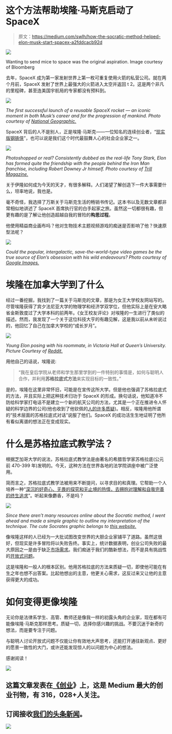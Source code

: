 # 这个方法帮助埃隆·马斯克启动了 SpaceX

> 原文：<https://medium.com/swlh/how-the-socratic-method-helped-elon-musk-start-spacex-a2fddcacb92d>

![](img/7155ab21215e595282c3e63aeffec64a.png)

Wanting to send mice to space was the original aspiration. Image courtesy of Bloomberg

去年，SpaceX 成为第一家发射世界上第一枚可重复使用火箭的私营公司。就在两个月前，SpaceX 发射了世界上最强大的火箭进入太空并返回 t 2。这是两个非凡的里程碑，甚至连美国宇航局的专家都没有预料到。

![](img/dc0bb1aa9cc0c766d239a6a75157eb04.png)

*The first successful launch of a reusable SpaceX rocket — an iconic moment in both Musk’s career and for the progression of mankind. Photo courtesy of* [*National Geographic.*](https://news.nationalgeographic.com/2017/03/spacex-first-reused-rocket-space-science/)

SpaceX 背后的人不是别人，正是埃隆·马斯克——一位知名的连续创业者，“[现实版钢铁侠](https://www.theguardian.com/technology/2018/feb/09/elon-musk-the-real-life-iron-man)”，也可以说是我们这个时代最鼓舞人心的社会企业家之一。

![](img/dc26fd2c9332d2814c4329d4b4a5b7ca.png)

*Photoshopped or real? Consistently dubbed as the real-life Tony Stark, Elon has formed quite the friendship with the people behind the Iron Man franchise, including Robert Downey Jr himself. Photo courtesy of* [*Trill Magazine.*](http://www.trillmag.com/21480/interesting/elon-musks-new-space-suits-created-help-iron-mans-costume-designer/)

关于伊隆如何成为今天的天才，有很多解释。人们渴望了解创造下一件大事需要什么，坦率地说，我也是。

毫不奇怪，我选择了万斯关于马斯克生活的畅销书传记。这本书以及无数文章都非常相似地讲述了 SpaceX 首席执行官的白手起家之旅。虽然这一切都很有趣，但更有趣的是了解让他创造超越自我的冒险的**构思过程**。

他使用精益商业画布吗？他对生物技术主题视频游戏的痴迷是否影响了他？快速原型法呢？

![](img/bdb40381dd88e4809800bce30dfb5faa.png)

*Could the popular, intergalactic, save-the-world-type video games be the true source of Elon’s obsession with his wild endeavours? Photo courtesy of* [*Google Images.*](https://cdn01.vulcanpost.com/wp-uploads/2017/01/musk-1-816x427.jpg)

# 埃隆在加拿大学到了什么

经过一番挖掘，我找到了一篇关于马斯克的文章，那是为女王大学校友网站写的。尽管埃隆获得了宾夕法尼亚大学的物理学和经济学双学位，但他实际上是在安大略省金斯敦度过了大学本科的前两年。《女王校友评论》对埃隆的一生进行了类似的描述。然而，我发现了一个关于这位科技大亨的有趣见解，这是我以前从未听说过的，他回忆了自己在加拿大学校的“成长岁月”。

![](img/fa8f82466be3627582ff1e537f78f6b1.png)

*Young Elon posing with his roommate, in Victoria Hall at Queen’s University. Picture Courtesy of* [*Reddit.*](https://www.reddit.com/r/queensuniversity/comments/73djoz/elon_musk_qcomm/)

用他自己的话说，埃隆说:

> “我在皇后学院从老师和学生那里学到的一件特别的事情是，如何与聪明人合作，并利用**苏格拉底式方法**来实现目标的一致性。”

是的，埃隆在这里非常怀旧，可能是在宣传这所大学。但是他也强调了苏格拉底式的方法，并且实际上把这种技术归功于 SpaceX 的形成。换句话说，他知道冷不防给科学家打电话不是建立一个新的航天公司的方法，尤其是一个正在推进令人怀疑的科学边界的公司(他也收到了他钦佩的[人的许多质疑](https://www.youtube.com/watch?v=7V4V_omJFmY))。相反，埃隆用他所谓的“技术层面的苏格拉底式对话”说服了他们。SpaceX 的成功活生生地证明了他所有看似离谱的想法正在变成现实。

# 什么是苏格拉底式教学法？

根据芝加哥大学的说法，苏格拉底式教学法是由著名的希腊哲学家苏格拉底(公元前 470-399 年)发明的。今天，这种方法在世界各地的法学院讲座中被广泛使用。

简而言之，苏格拉底式教学法被用来不断提问，以寻求目的和真理。它帮助一个人培养一种“[深沉的好奇心、无畏的探究和无止境的热情，去拥抱对理解和自我完善的终生追求](http://www.socraticmethod.net/how_to_use_the_socratic_method/using_the_socratic_method.html)”。听起来像麝香，不是吗？

![](img/47571afee66a291f9b281a9b74ab08ee.png)

*Since there aren’t many resources online about the Socratic method, I went ahead and made a simple graphic to outline my interpretation of the technique. The cute Socrates graphic belongs to* [*this website.*](http://scribblenauts.wikia.com/wiki/File:Socrates.png)

像埃隆这样的人已经为一大批试图改变世界的大胆企业家铺平了道路。虽然这很好，但现实是许多冒险将以失败告终。事实上，统计数据表明，创业公司失败的最大原因之一是由于缺乏[市场需求](https://www.cbinsights.com/research/startup-failure-reasons-top/)。我们痴迷于我们的酷新想法，而不是具有挑战性的[开放式问题](https://www.thoughtco.com/what-is-the-socratic-method-2154875)。

这是埃隆和一般人的根本区别。他用苏格拉底的方法来质疑一切，即使他可能在有生之年也想不出答案。比起他想出的主意，他更关心需求，这反过来又让他的主意获得更大的成功。

# 如何变得更像埃隆

无论你是法律系学生、高管、教师还是像我一样的初露头角的企业家，现在都有可能像埃隆·马斯克那样思考。质疑一切，选择你感兴趣的挑战。不要沉迷于新奇的想法，而是要专注于问题。

与聪明人讨论开放式问题不仅能让你有效地大声思考，还能打开通往新观点、更好的愿景一致性的大门，或许还能发现惊人的以问题为中心的想法。

感谢阅读！

[![](img/308a8d84fb9b2fab43d66c117fcc4bb4.png)](https://medium.com/swlh)

## 这篇文章发表在[《创业](https://medium.com/swlh)》上，这是 Medium 最大的创业刊物，有 316，028+人关注。

## 订阅接收[我们的头条新闻](http://growthsupply.com/the-startup-newsletter/)。

[![](img/b0164736ea17a63403e660de5dedf91a.png)](https://medium.com/swlh)